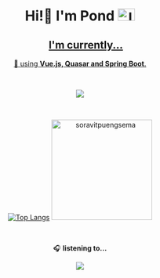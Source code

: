 <h1 align="center">Hi!👋    I'm Pond 
	<a href="https://www.linkedin.com/in/soravit-puengsema/" target="blank" />
	<img src="https://raw.githubusercontent.com/rahuldkjain/github-profile-readme-generator/master/src/images/icons/Social/linked-in-alt.svg" alt="linkedin" height="25" width="35" />
</h1>
<div id="user-content-toc" align="center">
  <ul>
    <summary><h2>I'm currently...</h2></summary>
  </ul>
</div>
<p align="center" >
	🌱 using <b>Vue.js, Quasar and Spring Boot</b>.
</p>


<br>

<p align="center">
  <a href="https://skillicons.dev">
    <img src="https://skillicons.dev/icons?i=js,java,py,react,vue,vite,nodejs,spring,express,firebase,postgres,mysql,mongodb,postman,figma" />
  </a>
</p>

<br>

<div align="center"> 
	
<!-- [![Anurag's GitHub stats](https://github-readme-stats.vercel.app/api?username=soravitpuengsema&theme=github_dark&show_icons=true&hide=issues)](https://github.com/anuraghazra/github-readme-stats)-->
[![Top Langs](https://github-readme-stats.vercel.app/api/top-langs/?username=soravitpuengsema&theme=github_dark&langs_count=3)](https://github.com/anuraghazra/github-readme-stats)
<img height=205 src="https://github-readme-streak-stats.herokuapp.com/?user=soravitpuengsema&theme=github-dark-blue" alt="soravitpuengsema" />

</div>

<br>
<p align="center" >
	🎧 <b>listening to...</b>
</p>
<div align="center">
	<a href="https://github.com/soravitpuengsema/spotify-top-albums">
	<img src="https://spotify-top-album.vercel.app/api/four-vinylplayer">
</div>
